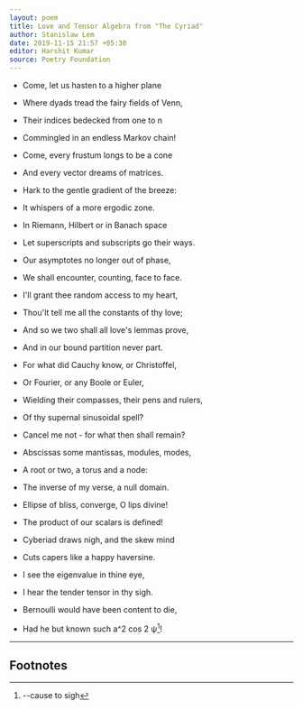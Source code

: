 ```yaml
---
layout: poem
title: Love and Tensor Algebra from "The Cyriad"
author: Stanislaw Lem
date: 2019-11-15 21:57 +05:30
editor: Harshit Kumar
source: Poetry Foundation
---
```


- Come, let us hasten to a higher plane
- Where dyads tread the fairy fields of Venn,
- Their indices bedecked from one to n
- Commingled in an endless Markov chain!

- Come, every frustum longs to be a cone
- And every vector dreams of matrices.
- Hark to the gentle gradient of the breeze:
- It whispers of a more ergodic zone.

- In Riemann, Hilbert or in Banach space
- Let superscripts and subscripts go their ways.
- Our asymptotes no longer out of phase,
- We shall encounter, counting, face to face.

- I'll grant thee random access to my heart,
- Thou'lt tell me all the constants of thy love;
- And so we two shall all love's lemmas prove,
- And in our bound partition never part.

- For what did Cauchy know, or Christoffel,
- Or Fourier, or any Boole or Euler,
- Wielding their compasses, their pens and rulers,
- Of thy supernal sinusoidal spell?

- Cancel me not - for what then shall remain?
- Abscissas some mantissas, modules, modes,
- A root or two, a torus and a node:
- The inverse of my verse, a null domain.

- Ellipse of bliss, converge, O lips divine!
- The product of our scalars is defined!
- Cyberiad draws nigh, and the skew mind
- Cuts capers like a happy haversine.

- I see the eigenvalue in thine eye,
- I hear the tender tensor in thy sigh.
- Bernoulli would have been content to die,
- Had he but known such a^2 cos 2 ψ[^fn1]!

---

## Footnotes

[^fn1]: --cause to sigh
